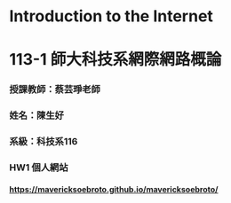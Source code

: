 # Introduction to the Internet

# 113-1 師大科技系網際網路概論

### 授課教師：蔡芸琤老師
### 姓名：陳生好
### 系級：科技系116

### HW1 個人網站
#### https://mavericksoebroto.github.io/mavericksoebroto/

